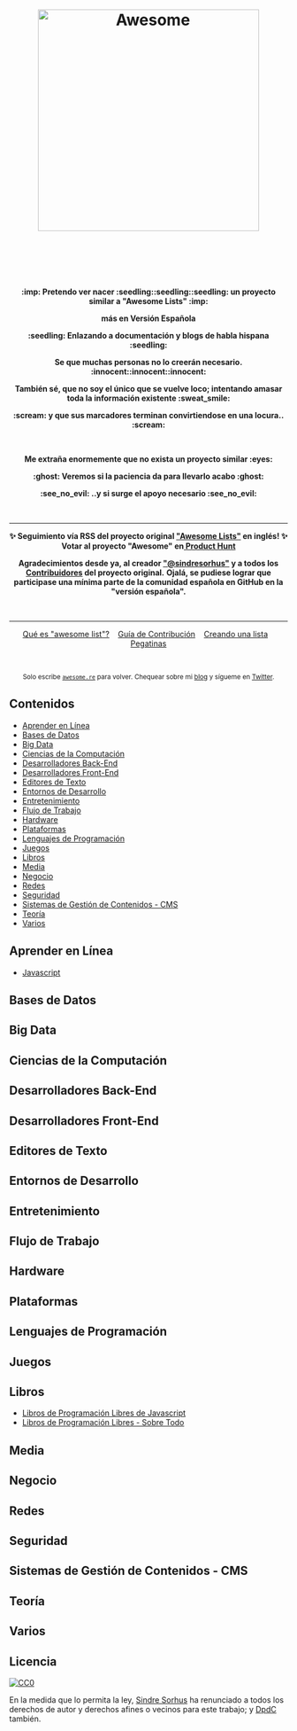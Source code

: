 <h1 align="center">
	<img width="400" src="https://cdn.rawgit.com/sindresorhus/awesome/master/media/logo.svg" alt="Awesome">
	<br>
	<br>
</h1>

<br>
<br>

<p align="center">
    <b>:imp: Pretendo ver nacer :seedling::seedling::seedling: un proyecto similar a "Awesome Lists" :imp:</b>
</p>
<p align="center">
    <b>más en Versión Española</b>
</p>
<p align="center">
    <b>:seedling: Enlazando a documentación y blogs de habla hispana :seedling:</b></b>
</p>
<p align="center">
    <b>Se que muchas personas no lo creerán necesario. :innocent::innocent::innocent:</b>
</p>
<p align="center">
    <b>También sé, que no soy el único que se vuelve loco; intentando amasar toda la información existente :sweat_smile:</b>
</p>
<p align="center">
    <b> :scream: y que sus marcadores terminan convirtiendose en una locura.. :scream:</b>
</p>
<br>

<p align="center">
    <b>Me extraña enormemente que no exista un proyecto similar :eyes:</b>
</p>

 <p align="center">
     <b>:ghost: Veremos si la paciencia da para llevarlo acabo :ghost:</b>
 </p>
 <p align="center">
     <b>:see_no_evil: ..y si surge el apoyo necesario :see_no_evil:</b>
 </p>
 
 <br>
 
 ---
<p align="center">
	<b>✨ Seguimiento vía RSS del proyecto original <a href="https://awesomeweekly.co">"Awesome Lists"</a> en inglés! ✨</b>
	<b> Votar al proyecto "Awesome" en<a href="https://www.producthunt.com/posts/awesome-weekly"> Product Hunt</a></b>
</p>
<p align="center">
<b>Agradecimientos desde ya, al creador <a href="https://github.com/sindresorhus/">"@sindresorhus"</a> y a todos los <a href="https://github.com/sindresorhus/awesome/graphs/contributors">Contribuidores</a>  del proyecto original.</b>
	<b> Ojalá, se pudiese lograr que participase una mínima parte de la comunidad española en GitHub en la "versión española". </a></b>
</p>

<br>

---

<p align="center">
	<a href="awesome.md">Qué es "awesome list"?</a>&nbsp;&nbsp;&nbsp;
	<a href="contributing.md">Guía de Contribución</a>&nbsp;&nbsp;&nbsp;
	<a href="create-list.md">Creando una lista</a>&nbsp;&nbsp;&nbsp;
	<a href="https://www.stickermule.com/marketplace/10034-awesome">Pegatinas</a>
</p>

<br>

<p align="center">
	<sub>Solo escribe <a href="https://awesome.re"><code>awesome.re</code></a> para volver. Chequear sobre mi <a href="https://blog.sindresorhus.com">blog</a> y sígueme en <a href="https://twitter.com/sindresorhus">Twitter</a>.</sub>
</p>


## Contenidos

- [Aprender en Línea](#aprender-en-línea)
- [Bases de Datos](#bases-de-datos)
- [Big Data](#big-data)
- [Ciencias de la Computación](#ciencias-de-la-computación)
- [Desarrolladores Back-End](#desarrolladores-back-end)
- [Desarrolladores Front-End](#desarrolladores-front-end)
- [Editores de Texto](#editores)
- [Entornos de Desarrollo](#entornos-de-desarrollo)
- [Entretenimiento](#entretenimiento)
- [Flujo de Trabajo](#flujo-de-trabajo)
- [Hardware](#hardware)
- [Plataformas](#plataformas)
- [Lenguajes de Programación](#lenguajes-de-programación)
- [Juegos](#juegos)
- [Libros](#libros)
- [Media](#media)
- [Negocio](#negocio)
- [Redes](#redes)
- [Seguridad](#seguridad)
- [Sistemas de Gestión de Contenidos - CMS](#sistemas-de-gestión-de-contenidos-cms)
- [Teoría](#teoría)
- [Varios](#varios)


## Aprender en Línea

- [Javascript](https://github.com/DpdC/learn-javascript-spanish#aprendiendo-javascript-en-español---)


## Bases de Datos

## Big Data

## Ciencias de la Computación

## Desarrolladores Back-End

## Desarrolladores Front-End

## Editores de Texto

## Entornos de Desarrollo

## Entretenimiento

## Flujo de Trabajo

## Hardware

## Plataformas

## Lenguajes de Programación

## Juegos

## Libros

- [Libros de Programación Libres de Javascript](https://github.com/vhf/free-programming-books/blob/master/free-programming-books-es.md#javascript)
- [Libros de Programación Libres - Sobre Todo](https://github.com/vhf/free-programming-books/free-programming-books-es.md)

## Media

## Negocio

## Redes

## Seguridad

## Sistemas de Gestión de Contenidos - CMS

## Teoría

## Varios


## Licencia

[![CC0](http://mirrors.creativecommons.org/presskit/buttons/88x31/svg/cc-zero.svg)](https://creativecommons.org/publicdomain/zero/1.0/)

En la medida que lo permita la ley, [Sindre Sorhus](http://sindresorhus.com) ha renunciado a todos los derechos de autor y derechos afines o vecinos para este trabajo; y [DpdC](http://pabloalvarezcorredera.com) también.
